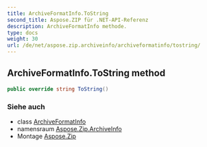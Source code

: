 ```yaml
---
title: ArchiveFormatInfo.ToString
second_title: Aspose.ZIP für .NET-API-Referenz
description: ArchiveFormatInfo methode. 
type: docs
weight: 30
url: /de/net/aspose.zip.archiveinfo/archiveformatinfo/tostring/
---
```

## ArchiveFormatInfo.ToString method

```csharp
public override string ToString()
```

### Siehe auch

* class [ArchiveFormatInfo](../)
* namensraum [Aspose.Zip.ArchiveInfo](../../archiveformatinfo/)
* Montage [Aspose.Zip](../../../)


